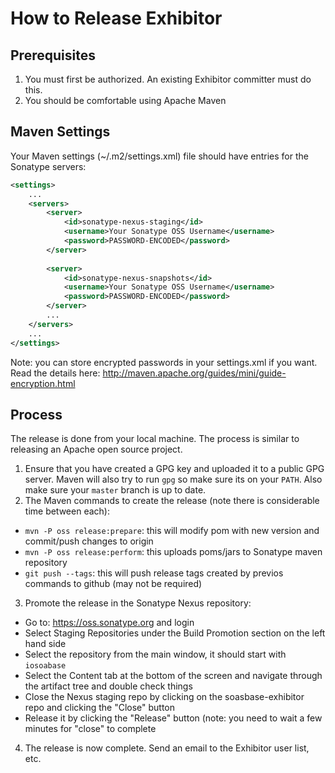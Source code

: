 # How to Release Exhibitor


## Prerequisites

1. You must first be authorized. An existing Exhibitor committer must do this.
2. You should be comfortable using Apache Maven

## Maven Settings

Your Maven settings (~/.m2/settings.xml) file should have entries for the Sonatype servers:

```xml
<settings>
    ...
    <servers>
        <server>
            <id>sonatype-nexus-staging</id>
            <username>Your Sonatype OSS Username</username>
            <password>PASSWORD-ENCODED</password>
        </server>
 
        <server>
            <id>sonatype-nexus-snapshots</id>
            <username>Your Sonatype OSS Username</username>
            <password>PASSWORD-ENCODED</password>
        </server>
        ...
    </servers>
    ...
</settings>
```

Note: you can store encrypted passwords in your settings.xml if you want. Read the details here: http://maven.apache.org/guides/mini/guide-encryption.html

## Process

The release is done from your local machine. The process is similar to releasing an Apache open source project.

1. Ensure that you have created  a GPG key and uploaded it to a public GPG server. Maven will also try to run `gpg` so make sure its on your `PATH`. Also make sure your `master` branch is up to date.
2. The Maven commands to create the release (note there is considerable time between each):
  - `mvn -P oss release:prepare`: this will modify pom with new version and commit/push changes to origin
  - `mvn -P oss release:perform`: this uploads poms/jars to Sonatype maven repository
  - `git push --tags`: this will push release tags created by previos commands to github (may not be required)
3. Promote the release in the Sonatype Nexus repository:
  - Go to: https://oss.sonatype.org and login
  - Select Staging Repositories under the Build Promotion section on the left hand side
  - Select the repository from the main window, it should start with `iosoabase`
  - Select the Content tab at the bottom of the screen and navigate through the artifact tree and double check things
  - Close the Nexus staging repo by clicking on the soasbase-exhibitor repo and clicking the "Close" button
  - Release it by clicking the "Release" button (note: you need to wait a few minutes for "close" to complete
4. The release is now complete. Send an email to the Exhibitor user list, etc.

